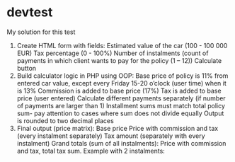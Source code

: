 # devtest
My solution for this test
1. Create HTML form with fields:
Estimated value of the car (100 - 100 000 EUR)
Tax percentage (0 - 100%)
Number of instalments (count of payments in which client wants to pay for the policy (1 – 12))
Calculate button
2. Build calculator logic in PHP using OOP:
Base price of policy is 11% from entered car value, except every Friday 15-20 o’clock (user time) when it is 13%
Commission is added to base price (17%)
Tax is added to base price (user entered)
Calculate different payments separately (if number of payments are larger than 1)
Installment sums must match total policy sum- pay attention to cases where sum does not divide equally
Output is rounded to two decimal places
3. Final output (price matrix):
Base price
Price with commission and tax (every instalment separately)
Tax amount (separately with every instalment)
Grand totals (sum of all instalments): Price with commission and tax, total tax sum.
Example with 2 instalments:
